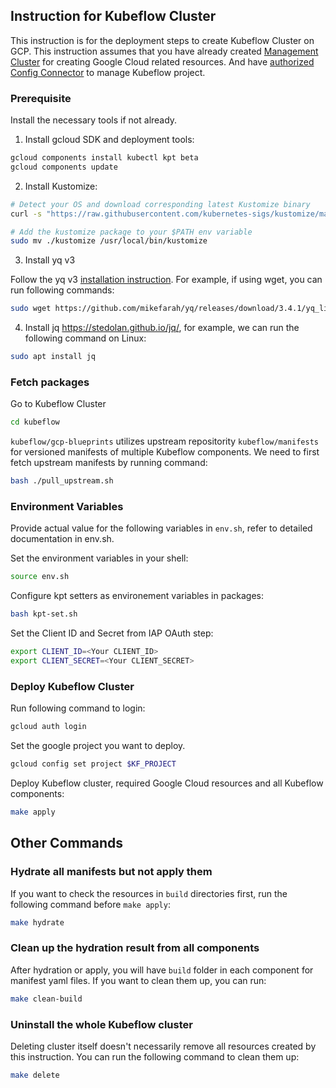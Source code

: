 ## Instruction for Kubeflow Cluster

This instruction is for the deployment steps to create Kubeflow Cluster on GCP. This instruction assumes that you have already created [Management Cluster](../management/README.md) for creating Google Cloud related resources. And have [authorized Config Connector](https://www.kubeflow.org/docs/distributions/gke/deploy/management-setup/#authorize-cloud-config-connector-for-each-managed-project) to manage Kubeflow project.

### Prerequisite


Install the necessary tools if not already.

1. Install gcloud SDK and deployment tools:

```bash
gcloud components install kubectl kpt beta
gcloud components update
```

2. Install Kustomize:

```bash
# Detect your OS and download corresponding latest Kustomize binary
curl -s "https://raw.githubusercontent.com/kubernetes-sigs/kustomize/master/hack/install_kustomize.sh"  | bash

# Add the kustomize package to your $PATH env variable
sudo mv ./kustomize /usr/local/bin/kustomize
```

3. Install yq v3

Follow the yq v3 [installation instruction](https://github.com/mikefarah/yq#install). For example, if using wget, you can run following commands: 

```bash
sudo wget https://github.com/mikefarah/yq/releases/download/3.4.1/yq_linux_amd64 -O /usr/bin/yq && sudo chmod +x /usr/bin/yq
```

4. Install jq https://stedolan.github.io/jq/, for example, we can run the following command on Linux:

```bash
sudo apt install jq
```

### Fetch packages

Go to Kubeflow Cluster

```bash
cd kubeflow
```

`kubeflow/gcp-blueprints` utilizes upstream repositority `kubeflow/manifests` for versioned manifests of multiple Kubeflow components. We need to first fetch upstream manifests by running command:

```bash
bash ./pull_upstream.sh
```

### Environment Variables

Provide actual value for the following variables in `env.sh`, refer to detailed
documentation in env.sh.

Set the environment variables in your shell:

```bash
source env.sh
```

Configure kpt setters as environement variables in packages:

```bash
bash kpt-set.sh
```

Set the Client ID and Secret from IAP OAuth step:

```bash
export CLIENT_ID=<Your CLIENT_ID>
export CLIENT_SECRET=<Your CLIENT_SECRET>
```

### Deploy Kubeflow Cluster


Run following command to login:

```bash
gcloud auth login
```

Set the google project you want to deploy.
```bash
gcloud config set project $KF_PROJECT
```

Deploy Kubeflow cluster, required Google Cloud resources and all Kubeflow components:

```bash
make apply
```

## Other Commands


### Hydrate all manifests but not apply them

If you want to check the resources in `build` directories first, run the
following command before `make apply`:

```bash
make hydrate
```

### Clean up the hydration result from all components

After hydration or apply, you will have `build` folder in each component for manifest yaml files. If you want to clean them up, you can run:

```bash
make clean-build
```

### Uninstall the whole Kubeflow cluster

Deleting cluster itself doesn't necessarily remove all resources created by this instruction. You can run the following command to clean them up:

```bash
make delete
```
